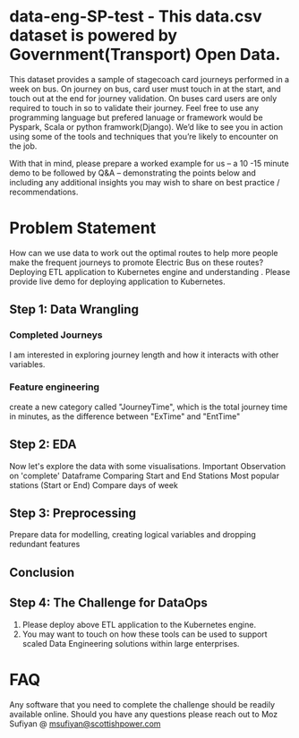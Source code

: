 # data-eng-SP-test - This **data.csv** dataset is powered by Government(Transport) Open Data.
This dataset provides a sample of stagecoach card journeys performed in a week on bus. On journey on bus, card user must touch in at the start, and touch out at the end for journey validation. On buses card users are only required to touch in so to validate their journey. Feel free to use any programming language but prefered lanuage or framework would be Pyspark, Scala or python framwork(Django).
We’d like to see you in action using some of the tools and techniques that you’re likely to encounter on the job.  

With that in mind, please prepare a worked example for us – a 10 -15 minute demo to be followed by Q&A – demonstrating the points below and including any additional insights you may wish to share on best practice / recommendations.  

# Problem Statement  
How can we use data to work out the optimal routes to help more people make the frequent journeys to promote Electric Bus on these routes?  
Deploying ETL application to Kubernetes engine and understanding . Please provide live demo for deploying application to Kubernetes. 

## Step 1: Data Wrangling
### Completed Journeys
I am interested in exploring journey length and how it interacts with other variables.
### Feature engineering
create a new category called "JourneyTime", which is the total journey time in minutes, as the difference between "ExTime" and "EntTime"
## Step 2: EDA
Now let's explore the data with some visualisations.
Important Observation on 'complete' Dataframe
Comparing Start and End Stations
Most popular stations (Start or End)
Compare days of week
## Step 3: Preprocessing
Prepare data for modelling, creating logical variables and dropping redundant features

## Conclusion

## Step 4: The Challenge for DataOps
1. Please deploy above ETL application to the Kubernetes engine.  
2. You may want to touch on how these tools can be used to support scaled Data Engineering solutions within large enterprises. 

# FAQ 
Any software that you need to complete the challenge should be readily available online. 
Should you have any questions please reach out to Moz Sufiyan @ msufiyan@scottishpower.com  
